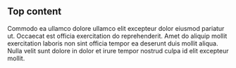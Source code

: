 <!-- @@CustomDefaultBefore This is a placeholder for your code, either before or after the documentation content.  -->

<section class="tsd-panel tsd-hierarchy">

## Top content

Commodo ea ullamco dolore ullamco elit excepteur dolor eiusmod pariatur ut. Occaecat est officia exercitation do reprehenderit. Amet do aliquip mollit exercitation laboris non sint officia tempor ea deserunt duis mollit aliqua. Nulla velit sunt dolore in dolor et irure tempor nostrud culpa id elit excepteur mollit.

</section>

<!-- @/CustomDefaultBefore This is a placeholder for your code, either before or after the documentation content.  -->
